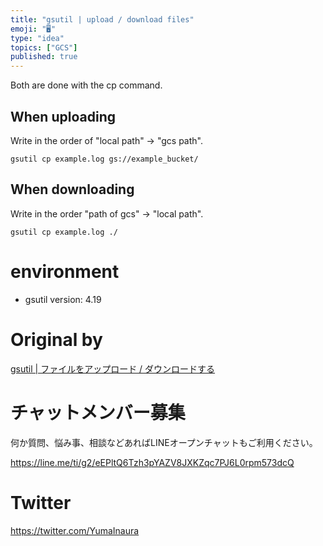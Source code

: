 ```yaml
---
title: "gsutil | upload / download files"
emoji: "🖥"
type: "idea"
topics: ["GCS"]
published: true
---
```


Both are done with the cp command.

## When uploading 

Write in the order of "local path" → "gcs path".

`gsutil cp example.log gs://example_bucket/`

 
## When downloading 

Write in the order "path of gcs" → "local path".

`gsutil cp example.log ./`

 
# environment 

- gsutil version: 4.19 
# Original by
[gsutil | ファイルをアップロード / ダウンロードする](https://qiita.com/Yinaura/items/faa1b6964fb8503f0a50)








<!-- Update From Qiita API -->

# チャットメンバー募集


何か質問、悩み事、相談などあればLINEオープンチャットもご利用ください。

https://line.me/ti/g2/eEPltQ6Tzh3pYAZV8JXKZqc7PJ6L0rpm573dcQ





# Twitter


https://twitter.com/YumaInaura


<!-- Update From Qiita API -->


